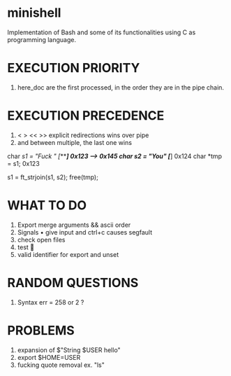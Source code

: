 # minishell
Implementation of Bash and some of its functionalities using C as programming language.

# EXECUTION PRIORITY
1) here_doc are the first processed, in the order they are in the pipe chain.

# EXECUTION PRECEDENCE
1) < > << >> explicit redirections wins over pipe
2) and between multiple, the last one wins

char *s1 = "Fuck " [******] 0x123 --> 0x145
char *s2 = "You"   [****]	0x124
char *tmp = s1; 0x123

s1 = ft_strjoin(s1, s2);
free(tmp);

# WHAT TO DO
1) Export merge arguments && ascii order
2) Signals
	• give input and ctrl+c causes segfault
9) check open files
12) test 🤬
13) valid identifier for export and unset

# RANDOM QUESTIONS
1) Syntax err = 258 or 2 ?

# PROBLEMS
1) expansion of $"String $USER hello"
2) export $HOME=USER
3) fucking quote removal ex. "ls"
